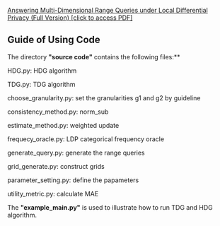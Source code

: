 <!-- # Answering Multi-Dimensional Range Queries under Local Differential Privacy -->



[Answering Multi-Dimensional Range Queries under Local Differential Privacy (Full Version) [click to access PDF]](https://github.com/YangJianyu-bupt/privmdr/blob/master/Answering%20Multi-Dimensional%20Range%20Queries%20under%20Local%20Differential%20Privacy%20(Full%20Version).pdf)





## Guide of Using Code

The directory **"source code"** contains the following files:**

HDG.py: HDG algorithm

TDG.py: TDG algorithm

choose_granularity.py: set the granularities g1 and g2 by guideline

consistency_method.py: norm_sub

estimate_method.py: weighted update

frequecy_oracle.py: LDP categorical frequency oracle

generate_query.py: generate the range queries

grid_generate.py: construct grids

parameter_setting.py: define the papameters

utility_metric.py: calculate MAE


The **"example_main.py"** is used to illustrate how to run TDG and HDG algorithm.
 






